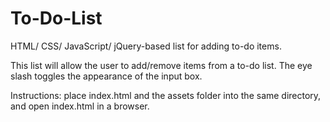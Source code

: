 # To-Do-List
HTML/ CSS/ JavaScript/ jQuery-based list for adding to-do items.

This list will allow the user to add/remove items from a to-do list. The eye slash toggles the appearance of the input box.

Instructions: place index.html and the assets folder into the same directory, and open index.html in a browser.
